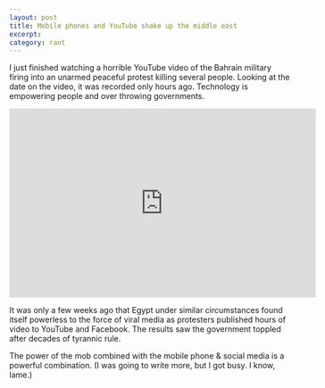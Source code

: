 ```yaml
---
layout: post
title: Mobile phones and YouTube shake up the middle east
excerpt: 
category: rant
---
```


I just finished watching a horrible YouTube video of the Bahrain military firing into an unarmed peaceful protest killing several people.  Looking at the date on the video, it was recorded only hours ago.  Technology is empowering people and over throwing governments.

<iframe title="YouTube video player" width="549" height="339" src="http://www.youtube.com/embed/_Hdlrd4tyx4?rel=0" frameborder="0" allowfullscreen></iframe>

It was only a few weeks ago that Egypt under similar circumstances found itself powerless to the force of viral media as protesters published hours of video to YouTube and Facebook.  The results saw the government toppled after decades of tyrannic rule.  

The power of the mob combined with the mobile phone & social media is a powerful combination.  (I was going to write more, but I got busy.  I know, lame.)